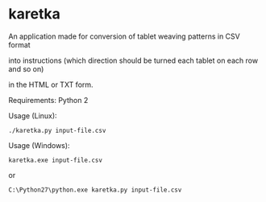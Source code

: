 # karetka


An application made for conversion of tablet weaving patterns in CSV format

into instructions (which direction should be turned each tablet on each row and so on)

in the HTML or TXT form.


Requirements: Python 2


Usage (Linux):

`./karetka.py input-file.csv`



Usage (Windows):

`karetka.exe input-file.csv`

or

`C:\Python27\python.exe karetka.py input-file.csv`



